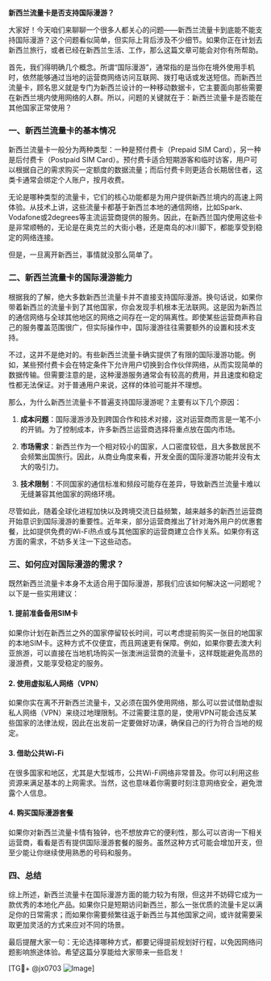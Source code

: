 **新西兰流量卡是否支持国际漫游？**

大家好！今天咱们来聊聊一个很多人都关心的问题——新西兰流量卡到底能不能支持国际漫游？这个问题看似简单，但实际上背后涉及不少细节。如果你正在计划去新西兰旅行，或者已经在新西兰生活、工作，那么这篇文章可能会对你有所帮助。

首先，我们得明确几个概念。所谓“国际漫游”，通常指的是当你在境外使用手机时，依然能够通过当地的运营商网络访问互联网、拨打电话或发送短信。而新西兰流量卡，顾名思义就是专门为新西兰设计的一种移动数据卡，它主要面向那些需要在新西兰境内使用网络的人群。所以，问题的关键就在于：新西兰流量卡是否能在其他国家正常使用？

### 一、新西兰流量卡的基本情况

新西兰流量卡一般分为两种类型：一种是预付费卡（Prepaid SIM Card），另一种是后付费卡（Postpaid SIM Card）。预付费卡适合短期游客和临时访客，用户可以根据自己的需求购买一定额度的数据流量；而后付费卡则更适合长期居住者，这类卡通常会绑定个人账户，按月收费。

无论是哪种类型的流量卡，它们的核心功能都是为用户提供新西兰境内的高速上网体验。从技术上讲，这些流量卡都基于新西兰本地的通信网络，比如Spark、Vodafone或2degrees等主流运营商提供的服务。因此，在新西兰国内使用这些卡是非常顺畅的，无论是在奥克兰的大街小巷，还是南岛的冰川脚下，都能享受到稳定的网络连接。

但是，一旦离开新西兰，事情就没那么简单了。

### 二、新西兰流量卡的国际漫游能力

根据我的了解，绝大多数新西兰流量卡并不直接支持国际漫游。换句话说，如果你带着新西兰的流量卡到了其他国家，你会发现手机根本无法联网。这是因为新西兰的通信网络与全球其他地区的网络之间存在一定的隔离性。即使某些运营商声称自己的服务覆盖范围很广，但实际操作中，国际漫游往往需要额外的设置和技术支持。

不过，这并不是绝对的。有些新西兰流量卡确实提供了有限的国际漫游功能。例如，某些预付费卡会在特定条件下允许用户切换到合作伙伴网络，从而实现简单的数据传输。但需要注意的是，这种漫游服务通常会有较高的费用，并且速度和稳定性都无法保证。对于普通用户来说，这样的体验可能并不理想。

那么，为什么新西兰流量卡不普遍支持国际漫游呢？主要有以下几个原因：

1. **成本问题**：国际漫游涉及到跨国合作和技术对接，这对运营商而言是一笔不小的开销。为了控制成本，许多新西兰运营商选择将重点放在国内市场。
   
2. **市场需求**：新西兰作为一个相对较小的国家，人口密度较低，且大多数居民不会频繁出国旅行。因此，从商业角度来看，开发全面的国际漫游功能并没有太大的吸引力。

3. **技术限制**：不同国家的通信标准和频段可能存在差异，导致新西兰流量卡难以无缝兼容其他国家的网络环境。

尽管如此，随着全球化进程加快以及跨境交流日益频繁，越来越多的新西兰运营商开始意识到国际漫游的重要性。近年来，部分运营商推出了针对海外用户的优惠套餐，比如提供免费的Wi-Fi热点或与其他国家的运营商建立合作关系。如果你有这方面的需求，不妨多关注一下这些动态。

### 三、如何应对国际漫游的需求？

既然新西兰流量卡本身不太适合用于国际漫游，那我们应该如何解决这一问题呢？以下是一些实用建议：

#### 1. 提前准备备用SIM卡
如果你计划在新西兰之外的国家停留较长时间，可以考虑提前购买一张目的地国家的本地SIM卡。这种方式不仅便宜，而且网速更有保障。例如，如果你要去澳大利亚旅游，可以直接在当地机场购买一张澳洲运营商的流量卡，这样既能避免高昂的漫游费，又能享受稳定的服务。

#### 2. 使用虚拟私人网络（VPN）
如果你实在离不开新西兰流量卡，又必须在国外使用网络，那么可以尝试借助虚拟私人网络（VPN）来绕过地理限制。不过需要注意的是，使用VPN可能会违反某些国家的法律法规，因此在出发前一定要做好功课，确保自己的行为符合当地的规定。

#### 3. 借助公共Wi-Fi
在很多国家和地区，尤其是大型城市，公共Wi-Fi网络非常普及。你可以利用这些资源来满足基本的上网需求。当然，这也意味着你需要时刻注意网络安全，避免泄露个人信息。

#### 4. 购买国际漫游套餐
如果你对新西兰流量卡情有独钟，也不想放弃它的便利性，那么可以咨询一下相关运营商，看看是否有提供国际漫游套餐的服务。虽然这种方式可能会增加开支，但至少能让你继续使用熟悉的号码和服务。

### 四、总结

综上所述，新西兰流量卡在国际漫游方面的能力较为有限，但这并不妨碍它成为一款优秀的本地化产品。如果你只是短期访问新西兰，那么一张优质的流量卡足以满足你的日常需求；而如果你需要频繁往返于新西兰与其他国家之间，或许就需要采取更加灵活的方式来应对不同的场景。

最后提醒大家一句：无论选择哪种方式，都要记得提前规划好行程，以免因网络问题影响旅途体验。希望这篇分享能给大家带来一些启发！

[TG💪+ @jx0703 ![Image](https://github.com/user-attachments/assets/dbca1d08-cadb-493c-b0ec-ad6f7a83f270)]